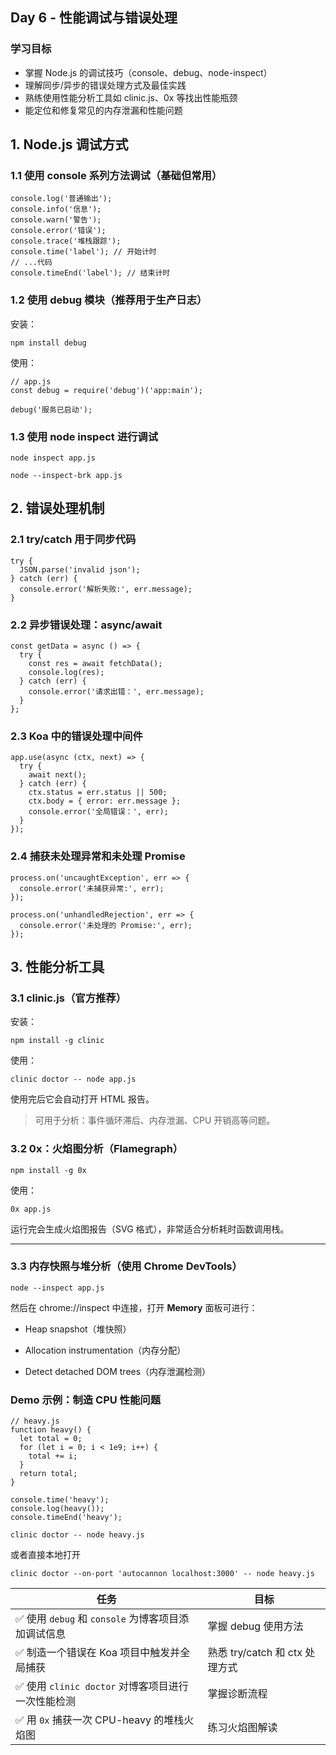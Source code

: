 ## Day 6 - 性能调试与错误处理
### 学习目标
- 掌握 Node.js 的调试技巧（console、debug、node-inspect）
- 理解同步/异步的错误处理方式及最佳实践
- 熟练使用性能分析工具如 clinic.js、0x 等找出性能瓶颈
- 能定位和修复常见的内存泄漏和性能问题

## 1. Node.js 调试方式
### 1.1 使用 console 系列方法调试（基础但常用）

```
console.log('普通输出');
console.info('信息');
console.warn('警告');
console.error('错误');
console.trace('堆栈跟踪');
console.time('label'); // 开始计时
// ...代码
console.timeEnd('label'); // 结束计时
```

### 1.2 使用 debug 模块（推荐用于生产日志）
安装：

```
npm install debug
```

使用：

```
// app.js
const debug = require('debug')('app:main');

debug('服务已启动');
```

### 1.3 使用 node inspect 进行调试

```
node inspect app.js
```

```
node --inspect-brk app.js
```

## 2. 错误处理机制
### 2.1 try/catch 用于同步代码

```
try {
  JSON.parse('invalid json');
} catch (err) {
  console.error('解析失败:', err.message);
}
```

### 2.2 异步错误处理：async/await
```
const getData = async () => {
  try {
    const res = await fetchData();
    console.log(res);
  } catch (err) {
    console.error('请求出错：', err.message);
  }
};
```
###  2.3 Koa 中的错误处理中间件

```
app.use(async (ctx, next) => {
  try {
    await next();
  } catch (err) {
    ctx.status = err.status || 500;
    ctx.body = { error: err.message };
    console.error('全局错误：', err);
  }
});
```

### 2.4 捕获未处理异常和未处理 Promise

```
process.on('uncaughtException', err => {
  console.error('未捕获异常:', err);
});

process.on('unhandledRejection', err => {
  console.error('未处理的 Promise:', err);
});
```

##  3. 性能分析工具
### 3.1 clinic.js（官方推荐）
安装：

```
npm install -g clinic
```
使用：

```
clinic doctor -- node app.js
```

使用完后它会自动打开 HTML 报告。
>可用于分析：事件循环滞后、内存泄漏、CPU 开销高等问题。

### 3.2 0x：火焰图分析（Flamegraph）

```
npm install -g 0x
```

使用：

```
0x app.js
```

运行完会生成火焰图报告（SVG 格式），非常适合分析耗时函数调用栈。
***

### 3.3 内存快照与堆分析（使用 Chrome DevTools）

```
node --inspect app.js
```

然后在 chrome://inspect 中连接，打开 **Memory** 面板可进行：

- Heap snapshot（堆快照）

- Allocation instrumentation（内存分配）

- Detect detached DOM trees（内存泄漏检测）

###  Demo 示例：制造 CPU 性能问题

```
// heavy.js
function heavy() {
  let total = 0;
  for (let i = 0; i < 1e9; i++) {
    total += i;
  }
  return total;
}

console.time('heavy');
console.log(heavy());
console.timeEnd('heavy');
```

```
clinic doctor -- node heavy.js
```
或者直接本地打开
```
clinic doctor --on-port 'autocannon localhost:3000' -- node heavy.js
```

| 任务                                   | 目标                      |
| ------------------------------------ | ----------------------- |
| ✅ 使用 `debug` 和 `console` 为博客项目添加调试信息 | 掌握 debug 使用方法           |
| ✅ 制造一个错误在 Koa 项目中触发并全局捕获             | 熟悉 try/catch 和 ctx 处理方式 |
| ✅ 使用 `clinic doctor` 对博客项目进行一次性能检测   | 掌握诊断流程                  |
| ✅ 用 `0x` 捕获一次 CPU-heavy 的堆栈火焰图       | 练习火焰图解读                 |


